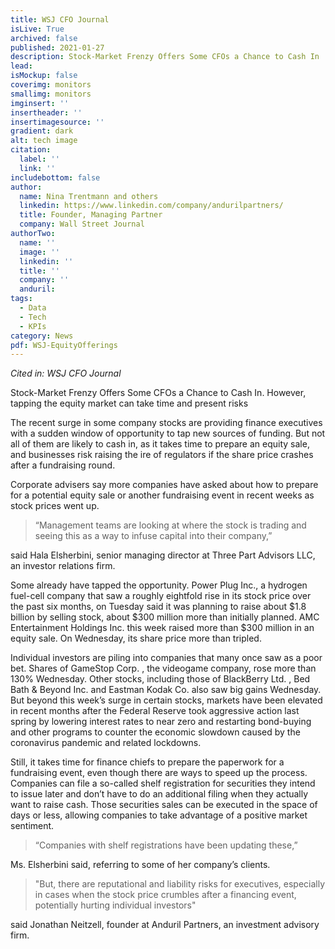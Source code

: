 ```yaml
---
title: WSJ CFO Journal
isLive: True
archived: false
published: 2021-01-27 
description: Stock-Market Frenzy Offers Some CFOs a Chance to Cash In 
lead:
isMockup: false
coverimg: monitors 
smallimg: monitors
imginsert: ''
insertheader: ''
insertimagesource: ''
gradient: dark
alt: tech image 
citation:
  label: ''
  link: ''
includebottom: false
author: 
  name: Nina Trentmann and others
  linkedin: https://www.linkedin.com/company/andurilpartners/
  title: Founder, Managing Partner
  company: Wall Street Journal
authorTwo:
  name: ''
  image: ''
  linkedin: ''
  title: ''
  company: ''
  anduril:
tags: 
  - Data
  - Tech
  - KPIs
category: News
pdf: WSJ-EquityOfferings
---
```


*Cited in: WSJ CFO Journal*

Stock-Market Frenzy Offers Some CFOs a Chance to Cash In. However, tapping the equity market can take time and present risks

The recent surge in some company stocks are providing finance executives with a sudden window of opportunity to tap new sources of funding. But not all of them are likely to cash in, as it takes time to prepare an equity sale, and businesses risk raising the ire of regulators if the share price crashes after a fundraising round. 

Corporate advisers say more companies have asked about how to prepare for a potential equity sale or another fundraising event in recent weeks as stock prices went up. 
>“Management teams are looking at where the stock is trading and seeing this as a way to infuse capital into their company,”

said Hala Elsherbini, senior managing director at
Three Part Advisors LLC, an investor relations firm. 

Some already have tapped the opportunity. Power Plug Inc., a hydrogen fuel-cell company that saw a roughly eightfold rise in its stock price over the past six months, on Tuesday said it was planning to raise about $1.8 billion by selling stock, about $300 million more than initially planned. AMC Entertainment Holdings Inc. this week raised more than $300 million in an equity sale. On Wednesday, its share price more than tripled.

Individual investors are piling into companies that many once saw as a poor bet. Shares of GameStop Corp. , the videogame company, rose more than 130% Wednesday. Other stocks, including those of BlackBerry Ltd. , Bed Bath & Beyond Inc. and Eastman Kodak Co. also saw big gains Wednesday. 
But beyond this week’s surge in certain stocks, markets have been elevated in recent months after the Federal Reserve took aggressive action last spring by lowering interest rates to near zero and restarting bond-buying and other programs to counter the economic slowdown caused by the coronavirus pandemic and related lockdowns. 

Still, it takes time for finance chiefs to prepare the paperwork for a fundraising event, even though there are ways to speed up the process. Companies can file a so-called shelf registration for securities they intend to issue later and don’t have to do an additional filing when they actually want to raise cash. 
Those securities sales can be executed in the space of days or less, allowing companies to take advantage of a positive market sentiment. 
>“Companies with shelf registrations have been updating these,”

Ms. Elsherbini said, referring to some of her company’s clients. 

>"But, there are reputational and liability risks for executives, especially in cases when the stock price crumbles after a financing event, potentially hurting individual investors" 

said Jonathan Neitzell, founder at Anduril Partners, an investment advisory firm.

